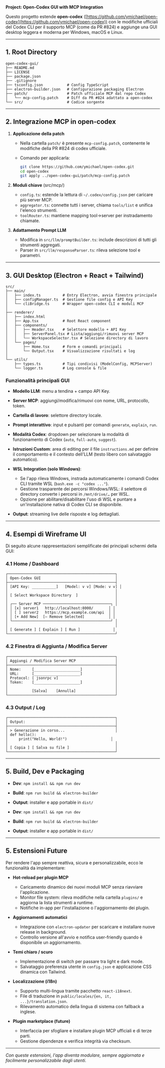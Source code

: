 **Project: Open-Codex GUI with MCP Integration**

Questo progetto estende **open-codex** ([https://github.com/ymichael/open-codex](https://github.com/ymichael/open-codex)) con le modifiche ufficiali del Codex CLI per il supporto MCP (come da PR #824) e aggiunge una GUI desktop leggera e moderna per Windows, macOS e Linux.

---

## 1. Root Directory

```
open-codex-gui/
├── README.md
├── LICENSE
├── package.json
├── .gitignore
├── tsconfig.json           # Config TypeScript
├── electron-builder.json   # Configurazione packaging Electron
├── patch/                  # Patch ufficiale MCP dal repo Codex
│   └── mcp-config.patch    # Diff da PR #824 adattato a open-codex
└── src/                    # Codice sorgente
```

---

## 2. Integrazione MCP in open-codex

1. **Applicazione della patch**

   - Nella cartella `patch/` è presente `mcp-config.patch`, contenente le modifiche della PR #824 di codex ufficiale.
   - Comando per applicarla:

     ```bash
     git clone https://github.com/ymichael/open-codex.git
     cd open-codex
     git apply ../open-codex-gui/patch/mcp-config.patch
     ```

2. **Moduli chiave** (src/mcp/)

   - `config.ts`: estende la lettura di `~/.codex/config.json` per caricare più server MCP.
   - `aggregator.ts`: connette tutti i server, chiama `tools/list` e unifica l'elenco strumenti.
   - `toolRouter.ts`: mantiene mapping tool→server per instradamento chiamate.

3. **Adattamento Prompt LLM**

   - Modifica in `src/llm/promptBuilder.ts`: include descrizioni di tutti gli strumenti aggregati.
   - Parser in `src/llm/responseParser.ts`: rileva selezione tool e parametri.

---

## 3. GUI Desktop (Electron + React + Tailwind)

```
src/
├── main/
│   ├── index.ts          # Entry Electron, avvia finestra principale
│   ├── configManager.ts  # Gestione file config e API Key
│   └── cliBridge.ts      # Wrapper open-codex CLI e moduli MCP
│
├── renderer/
│   ├── index.html
│   ├── App.tsx           # Root React component
│   ├── components/
│   │   ├── Header.tsx    # Selettore modello + API Key
│   │   ├── ServerPanel.tsx # Lista/aggiungi/rimuovi server MCP
│   │   └── WorkspaceSelector.tsx # Selezione directory di lavoro
│   └── pages/
│       ├── Home.tsx      # Form e comandi principali
│       └── Output.tsx    # Visualizzazione risultati e log
│
└── utils/
    ├── types.ts          # Tipi condivisi (ModelConfig, MCPServer)
    └── logger.ts         # Log console & file
```

### Funzionalità principali GUI

- **Modello LLM**: menu a tendina + campo API Key.
- **Server MCP**: aggiungi/modifica/rimuovi con nome, URL, protocollo, token.
- **Cartella di lavoro**: selettore directory locale.
- **Prompt interattivo**: input e pulsanti per comandi `generate`, `explain`, `run`.
- **Modalità Codex**: dropdown per selezionare la modalità di funzionamento di Codex (`auto`, `full-auto`, `suggest`).
- **Istruzioni Custom**: area di editing per il file `instructions.md` per definire il comportamento e il contesto dell'LLM (testo libero con salvataggio automatico).
- **WSL Integration (solo Windows)**:

  - Se l'app rileva Windows, instrada automaticamente i comandi Codex CLI tramite WSL (`bash.exe -c "codex ..."`).
  - Gestione trasparente dei percorsi Windows/WSL: il selettore di directory converte i percorsi in `/mnt/drive/…` per WSL.
  - Opzione per abilitare/disabilitare l'uso di WSL e puntare a un'installazione nativa di Codex CLI se disponibile.

- **Output**: streaming live delle risposte e log dettagliati.

---

## 4. Esempi di Wireframe UI

Di seguito alcune rappresentazioni semplificate dei principali schermi della GUI:

### 4.1 Home / Dashboard

```
┌─────────────────────────────────────────────────┐
│ Open-Codex GUI                                  │
├─────────────────────────────────────────────────┤
│ [API Key: ___________]   [Model: v v] [Mode: v v] │
│                                                 │
│ [ Select Workspace Directory  ]                 │
│                                                 │
│ ┌── Server MCP ───────────────────────────────┐ │
│ │ [x] server1   http://localhost:8000/       │ │
│ │ [ ] server2   https://mcp.example.com/api  │ │
│ │ [+ Add New]  [– Remove Selected]           │ │
│ └─────────────────────────────────────────────┘ │
│                                                 │
│ [ Generate ] [ Explain ] [ Run ]               │
└─────────────────────────────────────────────────┘
```

### 4.2 Finestra di Aggiunta / Modifica Server

```
┌─────────────────────────────────────────────────┐
│ Aggiungi / Modifica Server MCP                  │
├─────────────────────────────────────────────────┤
│ Nome:     [_____________________]               │
│ URL:      [_____________________]               │
│ Protocol: [ jsonrpc v]                          │
│ Token:    [_____________________]               │
│                                                 │
│           [Salva]    [Annulla]                  │
└─────────────────────────────────────────────────┘
```

### 4.3 Output / Log

```
┌─────────────────────────────────────────────────┐
│ Output:                                         │
├─────────────────────────────────────────────────┤
│ > Generazione in corso...                       │
│ def hello():
│     print("Hello, World!")                    │
│                                                 │
│ [ Copia ] [ Salva su file ]                     │
└─────────────────────────────────────────────────┘
```

---

## 5. Build, Dev e Packaging

- **Dev**: `npm install && npm run dev`

- **Build**: `npm run build && electron-builder`

- **Output**: installer e app portable in `dist/`

- **Dev**: `npm install && npm run dev`

- **Build**: `npm run build && electron-builder`

- **Output**: installer e app portable in `dist/`

---

## 5. Estensioni Future

Per rendere l'app sempre reattiva, sicura e personalizzabile, ecco le funzionalità da implementare:

- **Hot-reload per plugin MCP**

  - Caricamento dinamico dei nuovi moduli MCP senza riavviare l'applicazione.
  - Monitor file system: rileva modifiche nella cartella `plugins/` e aggiorna la lista strumenti a runtime.
  - Notifiche in-app per l'installazione o l'aggiornamento dei plugin.

- **Aggiornamenti automatici**

  - Integrazione con `electron-updater` per scaricare e installare nuove release in background.
  - Controllo versione all'avvio e notifica user-friendly quando è disponibile un aggiornamento.

- **Temi chiaro / scuro**

  - Implementazione di switch per passare tra light e dark mode.
  - Salvataggio preferenza utente in `config.json` e applicazione CSS dinamica con Tailwind.

- **Localizzazione (i18n)**

  - Supporto multi-lingua tramite pacchetto `react-i18next`.
  - File di traduzione in `public/locales/{en, it, ...}/translation.json`.
  - Rilevamento automatico della lingua di sistema con fallback a inglese.

- **Plugin marketplace (future)**

  - Interfaccia per sfogliare e installare plugin MCP ufficiali e di terze parti.
  - Gestione dipendenze e verifica integrità via checksum.

---

_Con queste estensioni, l'app diventa modulare, sempre aggiornata e facilmente personalizzabile dagli utenti._
